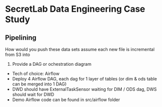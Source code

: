 # SecretLab Data Engineering Case Study

## Pipelining
How would you push these data sets assume each new file is incremental from S3 into
1. Provide a DAG or ochestration diagram
- Tech of choice: Airflow
- Deploy 4 Airflow DAG, each dag for 1 layer of tables (or dim & ods table can be merged into 1 DAG)
- DWD should have ExternalTaskSensor waiting for DIM / ODS dag, DWS should wait for DWD
- Demo Airflow code can be found in src/airflow folder
